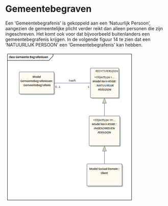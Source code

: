 # Gemeentebegraven

Een ‘Gemeentebegrafenis’ is gekoppeld aan een ‘Natuurlijk Persoon’, aangezien de gemeentelijke plicht verder reikt dan alleen personen die zijn ingeschreven. Het komt ook voor dat bijvoorbeeld buitenlanders een gemeentebegrafenis krijgen. In de volgende figuur 14 te zien dat een ‘NATUURLIJK PERSOON’ een ‘Gemeentebegrafenis’ kan hebben.

![Gegevensmodel Gemeentebegraven][begraven]

[begraven]: image/EAID_949AE9E2_95EB_4063_B7C5_E81971D410B3.gif "Gegevensmodel Gemeentebegraven"